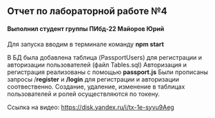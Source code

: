 ## Отчет по лабораторной работе №4
#### Выполнил студент группы ПИбд-22 Майоров Юрий

Для запуска вводим в терминале команду **npm start**

В БД была добавлена таблица (PassportUsers) для регистрации и авторизации пользователей (файл Tables.sql)
Авторизация и регистрация реализованы с помощью **passport.js**
Были прописаны запросы /**register** и **/login** для регистрации и авторизации соотвественно.
Создание, удаление, изменение в таблицах пользователей и ролей осуществляются по токену.

Ссылка на видео: https://disk.yandex.ru/i/tx-1e-syvu9Aeg